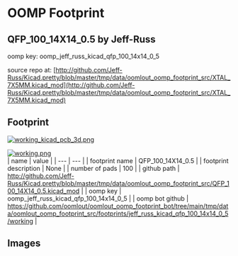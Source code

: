 # OOMP Footprint  
## QFP_100_14X14_0.5  by Jeff-Russ  
  
oomp key: oomp_jeff_russ_kicad_qfp_100_14x14_0_5  
  
source repo at: [http://github.com/Jeff-Russ/Kicad.pretty/blob/master/tmp/data/oomlout_oomp_footprint_src/XTAL_7X5MM.kicad_mod](http://github.com/Jeff-Russ/Kicad.pretty/blob/master/tmp/data/oomlout_oomp_footprint_src/XTAL_7X5MM.kicad_mod)  
## Footprint  
  
[![working_kicad_pcb_3d.png](working_kicad_pcb_3d_600.png)](working_kicad_pcb_3d.png)  
  
[![working.png](working_600.png)](working.png)  
| name | value | 
| --- | --- | 
| footprint name | QFP_100_14X14_0.5 | 
| footprint description | None | 
| number of pads | 100 | 
| github path | http://github.com/Jeff-Russ/Kicad.pretty/blob/master/tmp/data/oomlout_oomp_footprint_src/QFP_100_14X14_0.5.kicad_mod | 
| oomp key | oomp_jeff_russ_kicad_qfp_100_14x14_0_5 | 
| oomp bot github | https://github.com/oomlout/oomlout_oomp_footprint_bot/tree/main/tmp/data/oomlout_oomp_footprint_src/footprints/jeff_russ_kicad_qfp_100_14x14_0_5/working | 
## Images  
